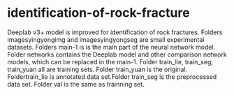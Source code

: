 # identification-of-rock-fracture
Deeplab v3+ model is improved for identification of rock fractures.
Folders imagesyingyongimg and imagesyingyongseg are small experimental datasets.
Folders main-1 is is the main part of the neural network model.
Folder networks contains the Deeplab model and other comparison network models, which can be replaced in the main-1.
Folder train_lie, train_seg, train_yuan all are training sets.
Folder train_yuan is the original. Foldertrain_lie is annotated data set.Folder train_seg is the preprocessed data set.
Folder val is the same as trainning set.
